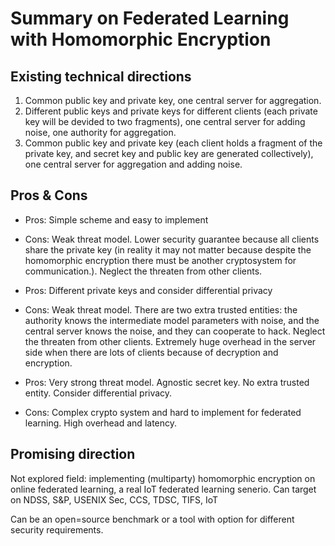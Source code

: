 # Summary on Federated Learning with Homomorphic Encryption
## Existing technical directions
1. Common public key and private key, one central server for aggregation.
2. Different public keys and private keys for different clients (each private key will be devided to two fragments), one central server for adding noise, one authority for aggregation.
3. Common public key and private key (each client holds a fragment of the private key, and secret key and public key are generated collectively), one central server for aggregation and adding noise.

## Pros & Cons
- Pros: Simple scheme and easy to implement
- Cons: Weak threat model. Lower security guarantee because all clients share the private key (in reality it may not matter because despite the homomorphic encryption there must be another cryptosystem for communication.). Neglect the threaten from other clients.

- Pros: Different private keys and consider differential privacy
- Cons: Weak threat model. There are two extra trusted entities: the authority knows the intermediate model parameters with noise, and the central server knows the noise, and they can cooperate to hack. Neglect the threaten from other clients. Extremely huge overhead in the server side when there are lots of clients because of decryption and encryption.

- Pros: Very strong threat model. Agnostic secret key. No extra trusted entity. Consider differential privacy.
- Cons: Complex crypto system and hard to implement for federated learning. High overhead and latency.

## Promising direction
Not explored field: implementing (multiparty) homomorphic encryption on online federated learning, a real IoT federated learning senerio. Can target on NDSS, S&P, USENIX Sec, CCS, TDSC, TIFS, IoT

Can be an open=source benchmark or a tool with option for different security requirements.
